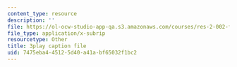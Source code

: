 ```yaml
---
content_type: resource
description: ''
file: https://ol-ocw-studio-app-qa.s3.amazonaws.com/courses/res-2-002-finite-element-procedures-for-solids-and-structures-spring-2010/7475eba445125d40a41abf65032f1bc2_Tf0FDnIUHCI.vtt
file_type: application/x-subrip
resourcetype: Other
title: 3play caption file
uid: 7475eba4-4512-5d40-a41a-bf65032f1bc2
---
```

